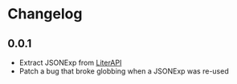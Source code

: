 # Changelog

## 0.0.1

* Extract JSONExp from [LiterAPI][]
* Patch a bug that broke globbing when a JSONExp was re-used

[LiterAPI]: https://github.com/agnoster/literapi
